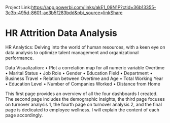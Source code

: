 Project Link:https://app.powerbi.com/links/akE1_09N1P?ctid=36b13355-3c3b-495d-8601-ae3b5f283bdd&pbi_source=linkShare

# HR Attrition  Data Analysis

HR Analytics: Delving into the world of human resources, with a keen eye on data analysis to optimize talent management and organizational performance.

Data Visualization:
• Plot a correlation map for all numeric variable Overtime
• Marital Status
• Job Role
• Gender
• Education Field
• Department
• Business Travel
• Relation between Overtime and Age
• Total Working Year
• Education Level
• Number of Companies Worked
• Distance from Home



This first page provides an overview of all the four dashboards I created. The second
page includes the demographic insights, the third page focuses on turnover analysis 1, the
fourth page on turnover analysis 2, and the final page is dedicated to employee wellness.
I will explain the content of each page accordingly.

